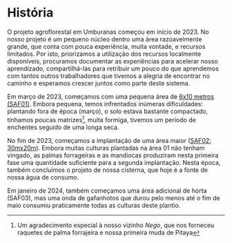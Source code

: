 # História

O projeto agroflorestal em Umburanas começou em início de 2023.
No nosso projeto é um pequeno núcleo dentro uma área razoavelmente grande, que conta com pouca experiência, muita vontade, e recursos limitados.
Por isto, priorizamos a utilização dos recursos localmente disponíveis, procuramos documentar as experiências para acelerar nosso aprendizado, compartilhá-las para retribuir um pouco do que aprendemos com tantos outros trabalhadores que tivemos a alegria de encontrar no caminho e esperamos crescer juntos como parte deste sistema.

Em março de 2023, começamos com uma pequena área de [6x10 metros (SAF01)](evolucao.md#area-01). Embora pequena, temos infrentados inúmeras dificuldades: plantando fora de época (março), o solo estava bastante compactado, tínhamos poucas matrizes[^1], muita formiga, tivemos um período de enchentes seguido de uma longa seca.

No fim de 2023, começamos a implantação de uma área maior ([SAF02: 30mx20m](evolucao.md#area-02)). Embora muitas culturas plantadas na área 01 não tenham vingado, as palmas forrageiras e as mandiocas produziram nesta primeira fase uma quantidade suficiente para a segunda implantação.
Nesta época, também concluímos o projeto de nossa cisterna, que hoje é a fonte de nossa água de consumo.

Em janeiro de 2024, também começamos uma área adicional de horta (SAF03), mas uma onda de gafanhotos que durou pelo menos até o fim de maio consumiu praticamente todas as culturas deste plantio.

[^1]: Um agradecimento especial à nosso vizinho _Nego_, que nos forneceu raquetes de palma forrajeira e nossa primeira muda de Pitaya
